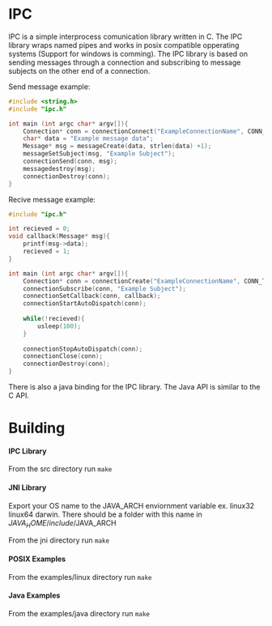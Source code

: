 # IPC

IPC is a simple interprocess comunication library written in C. The IPC library wraps named pipes and works in posix compatible opperating systems (Support for windows is comming). The IPC library is based on sending messages through a connection and subscribing to message subjects on the other end of a connection.

Send message example:
```C
#include <string.h>
#include "ipc.h"

int main (int argc char* argv[]){
    Connection* conn = connectionConnect("ExampleConnectionName", CONN_TYPE_SUB);
    char* data = "Example message data";
    Message* msg = messageCreate(data, strlen(data) +1);
    messageSetSubject(msg, "Example Subject");
    connectionSend(conn, msg);
    messagedestroy(msg);
    connectionDestroy(conn); 
}
```

Recive message example:
```C
#include "ipc.h"

int recieved = 0;
void callback(Message* msg){
    printf(msg->data);
    recieved = 1;
}

int main (int argc char* argv[]){
    Connection* conn = connectionCreate("ExampleConnectionName", CONN_TYPE_SUB);
    connectionSubscribe(conn, "Example Subject");
    connectionSetCallback(conn, callback);
    connectionStartAutoDispatch(conn);
    
    while(!recieved){
        usleep(100);
    }
    
    connectionStopAutoDispatch(conn);
    connectionClose(conn);
    connectionDestroy(conn);
}
```

There is also a java binding for the IPC library. The Java API is similar to the C API.

# Building
#### IPC Library
From the src directory run ```make```
#### JNI Library
Export your OS name to the JAVA_ARCH enviornment variable ex. linux32 linux64 darwin. There should be a folder with this name in $JAVA_HOME/include/$JAVA_ARCH

From the jni directory run ```make```
#### POSIX Examples
From the examples/linux directory run ```make```
#### Java Examples
From the examples/java directory run ```make```
